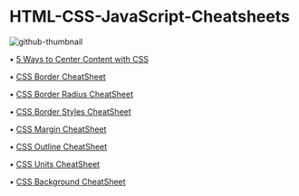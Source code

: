 # HTML-CSS-JavaScript-Cheatsheets

![github-thumbnail](https://user-images.githubusercontent.com/84122427/196774272-113fc79c-afa5-41ac-929e-7f905c12714b.png)


• [5 Ways to Center Content with CSS](https://github.com/imalfaiz/HTML-CSS-JavaScript-CheatSheets/blob/main/5%20Ways%20to%20Center%20Content%20with%20CSS.png)

• [CSS Border CheatSheet](https://github.com/imalfaiz/HTML-CSS-JavaScript-CheatSheets/blob/main/CSS%20Border%20CheatSheet.png)

• [CSS Border Radius CheatSheet](https://github.com/imalfaiz/HTML-CSS-JavaScript-CheatSheets/blob/main/CSS%20Border%20Radius%20CheatSheet.png)

• [CSS Border Styles CheatSheet](https://github.com/imalfaiz/HTML-CSS-JavaScript-CheatSheets/blob/main/CSS%20Border%20Styles%20CheatSheet.png)

• [CSS Margin CheatSheet](https://github.com/imalfaiz/HTML-CSS-JavaScript-CheatSheets/blob/main/CSS%20Margin%20CheatSheet.png)

• [CSS Outline CheatSheet](https://github.com/imalfaiz/HTML-CSS-JavaScript-CheatSheets/blob/main/CSS%20Outline%20CheatSheet.png)

• [CSS Units CheatSheet](https://github.com/imalfaiz/HTML-CSS-JavaScript-CheatSheets/blob/main/CSS%20Units%20CheatSheet.png)

• [CSS Background CheatSheet](https://github.com/imalfaiz/HTML-CSS-JavaScript-CheatSheets/blob/main/CSS%20Background%20CheatSheet.png)
